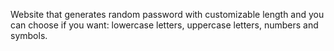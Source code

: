 Website that generates random password with customizable length and you can choose if you want: lowercase letters, uppercase letters, numbers and symbols.
